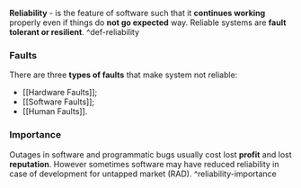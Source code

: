 **Reliability** - is the feature of software such that it **continues working** properly even if things do **not go expected** way. Reliable systems are **fault tolerant or resilient**. ^def-reliability

### Faults

There are three **types of faults** that make system not reliable:
- [[Hardware Faults]];
- [[Software Faults]];
- [[Human Faults]].

### Importance

Outages in software and programmatic bugs usually cost lost **profit** and lost **reputation**. However sometimes software may have reduced reliability in case of development for untapped market (RAD). ^reliability-importance
